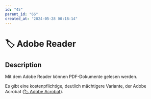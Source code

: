 ```yaml
---
id: "45"
parent_id: "66"
created_at: "2024-05-28 00:18:14"
---
```


# 🏷️ Adobe Reader

## Description

Mit dem Adobe Reader können PDF-Dokumente gelesen werden.

Es gibt eine kostenpflichtige, deutlich mächtigere Variante, der Adobe Acrobat ([🏷️ Adobe Acrobat](/en/tags/adobe-acrobat)).